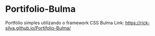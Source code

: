 # Portifolio-Bulma
Portfólio simples utilizando o framework CSS Bulma
Link: https://rick-silva.github.io/Portifolio-Bulma/
